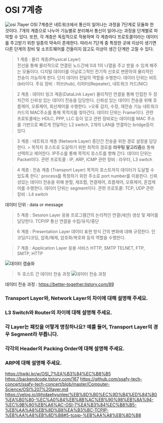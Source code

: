 # OSI 7계층  
![osi 7layer](https://github.com/kksshh0612/cs_study/assets/74577811/c18ddf0e-aca5-412d-914d-81a7f75360fa)
OSI 7계층은 네트워크에서 통신이 일어나는 과정을 7단계로 모듈화 한 것이다. 
7개의 계층으로 나누어 기능별로 분리해서 통신이 일어나는 과정을 단계별로 파악할 수 있다.
또한, 각 계층은 독립적으로 작용하며 각 계층마다 프로토콜이라는 데이터를 주고받기 위한 일종의 약속이 존재한다.
따라서 7단계 중 특정한 곳에 이상이 생기면 다른 단계의 장비 및 소프트웨어를 건들이지 않고도 이상이 생긴 단계만 고칠 수 있다.

> 1 계층 : 물리 계층(Physical Layer)  
전선을 통해 물리적으로 연결된 노드간에 0과 1의 나열을 주고 받을 수 있게 해주는 모듈이다.
디지털 데이터를 아날로그적인 전기적 신호로 변환하여 물리적인 전송이 가능하게 한다.
단지 데이터 전달의 역할을 수행한다.
데이터 단위는 비트(bit)이다.
주요 장비 : 허브(hub), 리피터(Repeater), 네트워크 카드(NIC)

> 2 계층 : 데이터 링크 계층(DataLink Layer)
물리적인 연결을 통해 인접한 두 장치간의 신뢰성 있는 데이터 전송을 담당한다. 
신뢰성 있는 데이터 전송을 위해 흐름제어, 오류제어, 회선제어를 수행한다. >오류 감지, 수정, 재전송 기능
네트워크 카드의 MAC주소를 통해 목적지를 찾아간다.
데이터 단위는 Frame이다.
관련 프로토콜에는 HDLC, PPP, LLC 등이 있고
관련 장비로는 데이터를 MAC 주소를 기반으로 빠르게 전달하는 L2 switch, 2개의 LAN을 연결하는 bridge등이 있다.

> 3 계층 : 네트워크 계층 (Network Layer)
종단간 전송을 위한 경로 설정을 담당한다. > 목적지 호스트로 도달하기 위한 최적의 경로를 **라우팅 알고리즘**을 통해 선택하고 제어한다.
IP주소를 통해 목적지 호스트를 향해 간다.
데이터 단위는 Packet이다.
관련 프로토콜 : IP, ARP, ICMP
관련 장비 : 라우터, L3 switch

> 4 계층 : 전송 계층 (Transport Layer)
목적지 호스트까지 데이터가 도달할 수 있도록 한다.'
process를 특정하기 위한 주소로 port number를 이용한다.
신뢰성있는 데이터 전송을 위해 분할, 재조합, 연결제어, 흐름제어, 오류제어, 혼잡제어를 수행한다.
데이터 단위는 segment이다.
관련 프로토콜: TCP, UDP
관련 장비 : L4 switch

데이터 단위  : data or message
> 5 계층 : Session Layer
응용 프로그램간의 논리적인 연결(세션) 생성 및 제어를 담당한다.
TCP/IP 통신 연결을 수립/유지/중단

> 6 계층 : Presentation Layer
데이터 표현 방식 간의 변화에 대해 규정한다.
인코딩/디코딩, 압축/해제, 암호화/복호화 등의 역할을 수행한다.

> 7 계층 : Application Layer
응용 서비스 HTTP, SMTP
TELNET, FTP, SMTP, HTTP


![데이터 캡슐화](https://github.com/kksshh0612/cs_study/assets/74577811/3c925fe5-53f6-4fee-9bb7-8a0d0f4fc247)


> 두 호스트 간 데이터 전송 과정
 ![데이터 전송 과정](https://github.com/kksshh0612/cs_study/assets/74577811/7eeca275-9c59-4459-b62d-0962491aba50)

데이터 전송 과정 : https://better-together.tistory.com/89


### Transport Layer와, Network Layer의 차이에 대해 설명해 주세요.

### L3 Switch와 Router의 차이에 대해 설명해 주세요.

### 각 Layer는 패킷을 어떻게 명칭하나요? 예를 들어, Transport Layer의 경우 Segment라 부릅니다.

### 각각의 Header의 Packing Order에 대해 설명해 주세요.

### ARP에 대해 설명해 주세요.



https://itwiki.kr/w/OSI_7%EA%B3%84%EC%B8%B5
https://backendcode.tistory.com/167
https://github.com/ssafy-tech-concert/ssafy-tech-concert/blob/master/Computer-Science/OSI%207%20layer.md
https://velog.io/@hidaehyunlee/%EB%8D%B0%EC%9D%B4%ED%84%B0%EA%B0%80-%EC%A0%84%EB%8B%AC%EB%90%98%EB%8A%94-%EC%9B%90%EB%A6%AC-OSI-7%EA%B3%84%EC%B8%B5-%EB%AA%A8%EB%8D%B8%EA%B3%BC-TCPIP-%EB%AA%A8%EB%8D%B8#5-tcpip-%EB%AA%A8%EB%8D%B8

